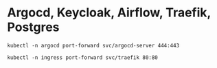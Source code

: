 # Argocd, Keycloak, Airflow, Traefik, Postgres

```
kubectl -n argocd port-forward svc/argocd-server 444:443
```

```
kubectl -n ingress port-forward svc/traefik 80:80
```
